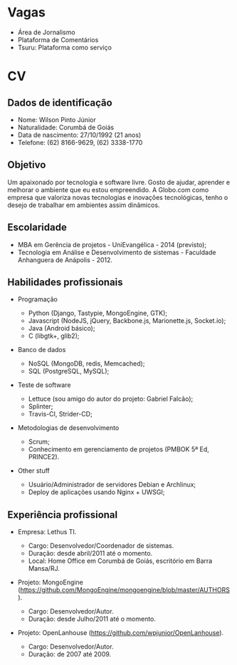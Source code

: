 Vagas
=====

* Área de Jornalismo
* Plataforma de Comentários
* Tsuru: Plataforma como serviço

CV
==

Dados de identificação
----------------------

* Nome: Wilson Pinto Júnior
* Naturalidade: Corumbá de Goiás
* Data de nascimento: 27/10/1992 (21 anos)
* Telefone: (62) 8166-9629, (62) 3338-1770


Objetivo
--------

Um apaixonado por tecnologia e software livre. Gosto de ajudar, aprender e melhorar o ambiente que eu estou empreendido. A Globo.com como empresa que valoriza novas tecnologias e inovações tecnológicas, tenho o desejo de trabalhar em ambientes assim dinâmicos.



Escolaridade
------------

* MBA em Gerência de projetos - UniEvangélica - 2014 (previsto);
* Tecnologia em Análise e Desenvolvimento de sistemas - Faculdade Anhanguera de Anápolis - 2012.

Habilidades profissionais
-------------------------

* Programação
   * Python (Django, Tastypie, MongoEngine, GTK);
   * Javascript (NodeJS, jQuery, Backbone.js, Marionette.js, Socket.io);
   * Java (Android básico);
   * C (libgtk+, glib2);

* Banco de dados
  * NoSQL (MongoDB, redis, Memcached);
  * SQL (PostgreSQL, MySQL);

* Teste de software
  * Lettuce (sou amigo do autor do projeto: Gabriel Falcão);
  * Splinter;
  * Travis-CI, Strider-CD;

* Metodologias de desenvolvimento
  * Scrum;
  * Conhecimento em gerenciamento de projetos (PMBOK 5ª Ed, PRINCE2).

* Other stuff
  * Usuário/Administrador de servidores Debian e Archlinux;
  * Deploy de aplicações usando Nginx + UWSGI;


Experiência profissional
------------------------

* Empresa: Lethus TI.
  * Cargo: Desenvolvedor/Coordenador de sistemas.
  * Duração: desde abril/2011 até o momento.
  * Local: Home Office em Corumbá de Goiás, escritório em Barra Mansa/RJ.

* Projeto: MongoEngine (https://github.com/MongoEngine/mongoengine/blob/master/AUTHORS).
  * Cargo: Desenvolvedor/Autor.
  * Duração: desde Julho/2011 até o momento.

* Projeto: OpenLanhouse (https://github.com/wpjunior/OpenLanhouse).
  * Cargo: Desenvolvedor/Autor.
  * Duração: de 2007 até 2009.



